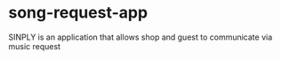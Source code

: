 # song-request-app
SINPLY is an application that allows shop and guest to communicate via music request
